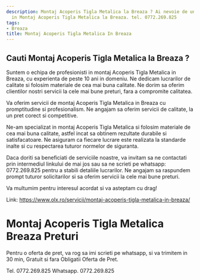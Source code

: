 ```yaml
---
description: Montaj Acoperis Tigla Metalica la Breaza ? Ai nevoie de un profesionist
  in Montaj Acoperis Tigla Metalica la Breaza. tel. 0772.269.825
tags:
- Breaza
title: Montaj Acoperis Tigla Metalica In Breaza
---
```



## Cauti Montaj Acoperis Tigla Metalica la Breaza ?

Suntem o echipa de profesionisti in montaj Acoperis Tigla Metalica in Breaza, cu experienta de peste 10 ani in domeniu. Ne dedicam lucrarilor de calitate si folosim materiale de cea mai buna calitate. Ne dorim sa oferim clientilor nostri servicii la cele mai bune preturi, fara a compromite calitatea.

Va oferim servicii de montaj Acoperis Tigla Metalica in Breaza cu promptitudine si profesionalism. Ne angajam sa oferim servicii de calitate, la un pret corect si competitive.

Ne-am specializat in montaj Acoperis Tigla Metalica si folosim materiale de cea mai buna calitate, astfel incat sa obtinem rezultate durabile si satisfacatoare. Ne asiguram ca fiecare lucrare este realizata la standarde inalte si cu respectarea tuturor normelor de siguranta.

Daca doriti sa beneficiati de serviciile noastre, va invitam sa ne contactati prin intermediul linkului de mai jos sau sa ne scrieti pe whatsapp: 0772.269.825 pentru a stabili detaliile lucrarilor. Ne angajam sa raspundem prompt tuturor solicitarilor si sa oferim servicii la cele mai bune preturi.

Va multumim pentru interesul acordat si va asteptam cu drag!

Link: https://www.olx.ro/servicii/montaj-acoperis-tigla-metalica-in-breaza/

# Montaj Acoperis Tigla Metalica Breaza Preturi
Pentru o oferta de pret, va rog sa imi scrieti pe whatsapp, si va trimitem in 30 min, Gratuit si fara Obligatii Oferta de Pret.

Tel. 0772.269.825
Whatsapp. 0772.269.825